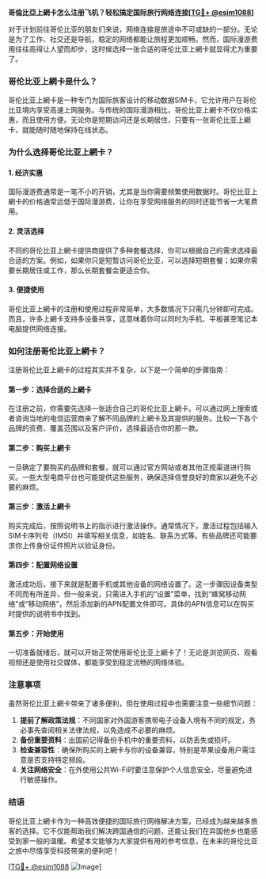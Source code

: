 **哥倫比亞上網卡怎么注册飞机？轻松搞定国际旅行网络连接[[TG💪+ @esim1088](https://t.me/s/esim1088)]**

对于计划前往哥伦比亚的朋友们来说，网络连接是旅途中不可或缺的一部分。无论是为了工作、社交还是导航，稳定的网络都能让旅程更加顺畅。然而，国际漫游费用往往高得让人望而却步，这时候选择一张合适的哥伦比亚上網卡就显得尤为重要了。

### 哥伦比亚上網卡是什么？

哥伦比亚上網卡是一种专门为国际旅客设计的移动数据SIM卡，它允许用户在哥伦比亚境内享受高速上网服务。与传统的国际漫游相比，哥伦比亚上網卡不仅价格实惠，而且使用方便。无论你是短期访问还是长期居住，只要有一张哥伦比亚上網卡，就能随时随地保持在线状态。

### 为什么选择哥伦比亚上網卡？

#### 1. **经济实惠**
   国际漫游费通常是一笔不小的开销，尤其是当你需要频繁使用数据时。哥伦比亚上網卡的价格通常远低于国际漫游费，让你在享受网络服务的同时还能节省一大笔费用。

#### 2. **灵活选择**
   不同的哥伦比亚上網卡提供商提供了多种套餐选择，你可以根据自己的需求选择最合适的方案。例如，如果你只是短暂访问哥伦比亚，可以选择短期套餐；如果你需要长期居住或工作，那么长期套餐会更适合你。

#### 3. **便捷使用**
   哥伦比亚上網卡的注册和使用过程非常简单，大多数情况下只需几分钟即可完成。而且，许多上網卡支持多设备共享，这意味着你可以同时为手机、平板甚至笔记本电脑提供网络连接。

### 如何注册哥伦比亚上網卡？

注册哥伦比亚上網卡的过程其实并不复杂，以下是一个简单的步骤指南：

#### 第一步：选择合适的上網卡
在注册之前，你需要先选择一张适合自己的哥伦比亚上網卡。可以通过网上搜索或者咨询当地的电信运营商来了解不同品牌的上網卡及其提供的服务。比较一下各个品牌的资费、覆盖范围以及客户评价，选择最适合你的那一款。

#### 第二步：购买上網卡
一旦确定了要购买的品牌和套餐，就可以通过官方网站或者其他正规渠道进行购买。一些大型电商平台也可能提供这些服务，确保选择信誉良好的商家以避免不必要的麻烦。

#### 第三步：激活上網卡
购买完成后，按照说明书上的指示进行激活操作。通常情况下，激活过程包括输入SIM卡序列号（IMSI）并填写相关信息，如姓名、联系方式等。有些品牌还可能要求你上传身份证件照片以验证身份。

#### 第四步：配置网络设置
激活成功后，接下来就是配置手机或其他设备的网络设置了。这一步骤因设备类型不同而有所差异，但一般来说，只需进入手机的“设置”菜单，找到“蜂窝移动网络”或“移动网络”，然后添加新的APN配置文件即可。具体的APN信息可以在购买时提供的说明书中找到。

#### 第五步：开始使用
一切准备就绪后，就可以开始正常使用哥伦比亚上網卡了！无论是浏览网页、观看视频还是使用社交媒体，都能享受到稳定流畅的网络体验。

### 注意事项

虽然哥伦比亚上網卡带来了诸多便利，但在使用过程中也需要注意一些细节问题：

1. **提前了解政策法规**：不同国家对外国游客携带电子设备入境有不同的规定，务必事先查阅相关法律法规，以免造成不必要的麻烦。
2. **备份重要资料**：出国前记得备份手机中的重要资料，以防丢失或损坏。
3. **检查兼容性**：确保所购买的上網卡与你的设备兼容，特别是苹果设备用户需注意是否支持特定频段。
4. **关注网络安全**：在外使用公共Wi-Fi时要注意保护个人信息安全，尽量避免进行敏感操作。

### 结语

哥伦比亚上網卡作为一种高效便捷的国际旅行网络解决方案，已经成为越来越多旅客的选择。它不仅能帮助我们解决跨国通信的问题，还能让我们在异国他乡也能感受到家一般的温暖。希望本文能够为大家提供有用的参考信息，在未来的哥伦比亚之旅中尽情享受科技带来的便利吧！

[[TG💪+ @esim1088](https://t.me/s/esim1088) ![Image](https://i.postimg.cc/4NQfJmqS/Snipaste-2025-05-13-00-14-12.png)]